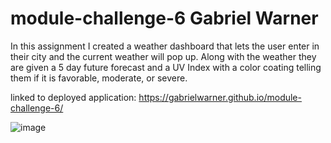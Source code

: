 # module-challenge-6 Gabriel Warner

In this assignment I created a weather dashboard that lets the user enter in their city and the current weather will pop up. Along with the weather they are given a 5 day future forecast and a UV Index with a color coating telling them if it is favorable, moderate, or severe.

linked to deployed application: https://gabrielwarner.github.io/module-challenge-6/


![image](https://user-images.githubusercontent.com/98490756/177681403-9424bd9c-66a8-4e26-8c63-b4896840c26c.png)


